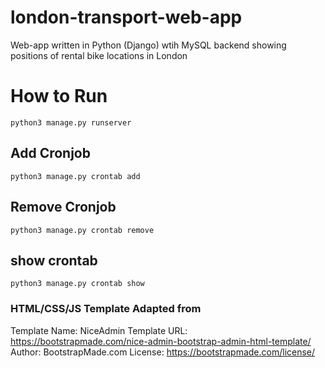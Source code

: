 # london-transport-web-app
Web-app written in Python (Django) wtih MySQL backend showing positions of rental bike locations in London 

# How to Run
```commandline
python3 manage.py runserver
```

## Add Cronjob
```commandline
python3 manage.py crontab add
```

## Remove Cronjob
```commandline
python3 manage.py crontab remove
```

## show crontab
```
python3 manage.py crontab show
```





### HTML/CSS/JS Template Adapted from 
Template Name: NiceAdmin
Template URL: https://bootstrapmade.com/nice-admin-bootstrap-admin-html-template/
Author: BootstrapMade.com
License: https://bootstrapmade.com/license/

